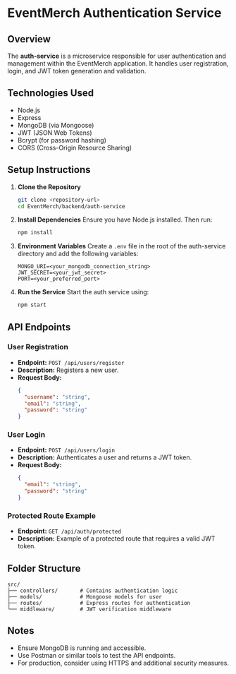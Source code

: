 # EventMerch Authentication Service

## Overview
The **auth-service** is a microservice responsible for user authentication and management within the EventMerch application. It handles user registration, login, and JWT token generation and validation.

## Technologies Used
- Node.js
- Express
- MongoDB (via Mongoose)
- JWT (JSON Web Tokens)
- Bcrypt (for password hashing)
- CORS (Cross-Origin Resource Sharing)

## Setup Instructions

1. **Clone the Repository**
   ```bash
   git clone <repository-url>
   cd EventMerch/backend/auth-service
   ```

2. **Install Dependencies**
   Ensure you have Node.js installed. Then run:
   ```bash
   npm install
   ```

3. **Environment Variables**
   Create a `.env` file in the root of the auth-service directory and add the following variables:
   ```
   MONGO_URI=<your_mongodb_connection_string>
   JWT_SECRET=<your_jwt_secret>
   PORT=<your_preferred_port>
   ```

4. **Run the Service**
   Start the auth service using:
   ```bash
   npm start
   ```

## API Endpoints

### User Registration
- **Endpoint:** `POST /api/users/register`
- **Description:** Registers a new user.
- **Request Body:**
  ```json
  {
    "username": "string",
    "email": "string",
    "password": "string"
  }
  ```

### User Login
- **Endpoint:** `POST /api/users/login`
- **Description:** Authenticates a user and returns a JWT token.
- **Request Body:**
  ```json
  {
    "email": "string",
    "password": "string"
  }
  ```

### Protected Route Example
- **Endpoint:** `GET /api/auth/protected`
- **Description:** Example of a protected route that requires a valid JWT token.

## Folder Structure
```
src/
├── controllers/       # Contains authentication logic
├── models/            # Mongoose models for user
├── routes/            # Express routes for authentication
└── middleware/        # JWT verification middleware
```

## Notes
- Ensure MongoDB is running and accessible.
- Use Postman or similar tools to test the API endpoints.
- For production, consider using HTTPS and additional security measures.
